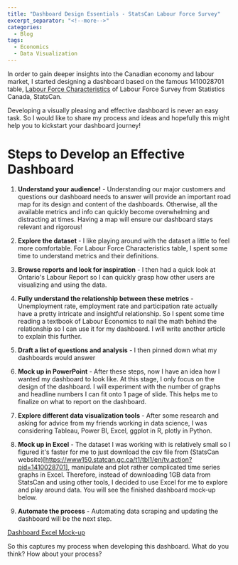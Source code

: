 ```yaml
---
title: "Dashboard Design Essentials - StatsCan Labour Force Survey"
excerpt_separator: "<!--more-->"
categories:
  - Blog
tags:
  - Economics
  - Data Visualization
---
```


In order to gain deeper insights into the Canadian economy and labour market, I started designing a dashboard based on the famous 1410028701 table, [Labour Force Characteristics](https://www150.statcan.gc.ca/t1/tbl1/en/tv.action?pid=1410028701) of Labour Force Survey from Statistics Canada, StatsCan. 

Developing a visually pleasing and effective dashboard is never an easy task. So I would like to share my process and ideas and hopefully this might help you to kickstart your dashboard journey!

# Steps to Develop an Effective Dashboard

1. **Understand your audience!** - Understanding our major customers and questions our dashboard needs to answer will provide an important road map for its design and content of the dashboards. Otherwise, all the available metrics and info can quickly become overwhelming and distracting at times. Having a map will ensure our dashboard stays relevant and rigorous!

2. **Explore the dataset** - I like playing around with the dataset a little to feel more comfortable. For Labour Force Characteristics table, I spent some time to understand metrics and their definitions.

3. **Browse reports and look for inspiration** - I then had a quick look at Ontario's Labour Report so I can quickly grasp how other users are visualizing and using the data. 

4. **Fully understand the relationship between these metrics** - Unemployment rate, employment rate and participation rate actually have a pretty intricate and insightful relationship. So I spent some time reading a textbook of Labour Economics to nail the math behind the relationship so I can use it for my dashboard. I will write another article to explain this further.

5. **Draft a list of questions and analysis** - I then pinned down what my dashboards would answer

6. **Mock up in PowerPoint** - After these steps, now I have an idea how I wanted my dashboard to look like. At this stage, I only focus on the design of the dashboard. I will experiment with the number of graphs and headline numbers I can fit onto 1 page of slide. This helps me to finalize on what to report on the dashboard.

7. **Explore different data visualization tools** - After some research and asking for advice from my friends working in data science, I was considering Tableau, Power BI, Excel, ggplot in R, plotly in Python.   

8. **Mock up in Excel** - The dataset I was working with is relatively small so I figured it's faster for me to just download the csv file from (StatsCan website)[https://www150.statcan.gc.ca/t1/tbl1/en/tv.action?pid=1410028701], manipulate and plot rather complicated time series graphs in Excel. Therefore, instead of downloading 1GB data from StatsCan and using other tools, I decided to use Excel for me to explore and play around data. You will see the finished dashboard mock-up below. 

9. **Automate the process** - Automating data scraping and updating the dashboard will be the next step. 

[Dashboard Excel Mock-up](/assets/lfsdashboard.pdf)

So this captures my process when developing this dashboard. What do you think? How about your process?
